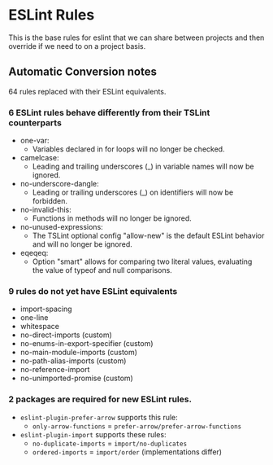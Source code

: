 # ESLint Rules

This is the base rules for eslint that we can share between projects and then override if we need to on a project basis.

## Automatic Conversion notes
64 rules replaced with their ESLint equivalents.

### 6 ESLint rules behave differently from their TSLint counterparts
* one-var:
  - Variables declared in for loops will no longer be checked.
* camelcase:
  - Leading and trailing underscores (_) in variable names will now be ignored.
* no-underscore-dangle:
  - Leading or trailing underscores (_) on identifiers will now be forbidden.
* no-invalid-this:
  - Functions in methods will no longer be ignored.
* no-unused-expressions:
  - The TSLint optional config "allow-new" is the default ESLint behavior and will no longer be ignored.
* eqeqeq:
  - Option "smart" allows for comparing two literal values, evaluating the value of typeof and null comparisons.

### 9 rules do not yet have ESLint equivalents
- import-spacing
- one-line
- whitespace
- no-direct-imports (custom)
- no-enums-in-export-specifier (custom)
- no-main-module-imports (custom)
- no-path-alias-imports (custom)
- no-reference-import
- no-unimported-promise (custom)

### 2 packages are required for new ESLint rules.
- `eslint-plugin-prefer-arrow` supports this rule:
  * `only-arrow-functions` = `prefer-arrow/prefer-arrow-functions`
- `eslint-plugin-import` supports these rules:
  * `no-duplicate-imports` = `import/no-duplicates`
  * `ordered-imports` = `import/order` (implementations differ)